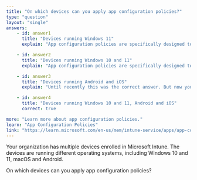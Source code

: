 ```yaml
---
title: "On which devices can you apply app configuration policies?"
type: "question"
layout: "single"
answers:
    - id: answer1
      title: "Devices running Windows 11"
      explain: "App configuration policies are specifically designed to configure apps on Android and iOS devices."

    - id: answer2
      title: "Devices running Windows 10 and 11"
      explain: "App configuration policies are specifically designed to configure apps on Android and iOS devices."

    - id: answer3
      title: "Devices running Android and iOS"
      explain: "Until recently this was the correct answer. But now you can also use app configuration policies to configure the Edge browser on Windows 10 and 11."

    - id: answer4
      title: "Devices running Windows 10 and 11, Android and iOS"
      correct: true

more: "Learn more about app configuration policies."
learn: "App Configuration Policies"
link: "https://learn.microsoft.com/en-us/mem/intune-service/apps/app-configuration-policies-managed-app"
---
```

Your organization has multiple devices enrolled in Microsoft Intune. The devices are running different operating systems, including Windows 10 and 11, macOS and Android.

On which devices can you apply app configuration policies?
